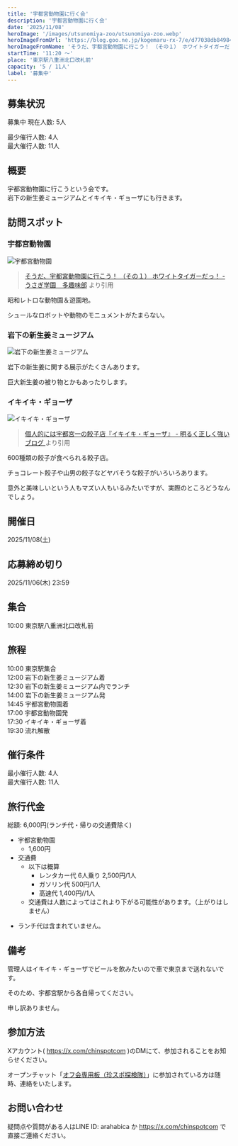 ```yaml
---
title: '宇都宮動物園に行く会'
description: '宇都宮動物園に行く会'
date: '2025/11/08'
heroImage: '/images/utsunomiya-zoo/utsunomiya-zoo.webp'
heroImageFromUrl: 'https://blog.goo.ne.jp/kogemaru-rx-7/e/d77038db84984622cd4a3bd2799d234f'
heroImageFromName: 'そうだ、宇都宮動物園に行こう！ （その１） ホワイトタイガーだっ！ - うさぎ学園　多趣味部'
startTime: '11:20 〜'
place: '東京駅八重洲北口改札前'
capacity: '5 / 11人'
label: '募集中'
---
```


## 募集状況

募集中
現在人数:  5人

最少催行人数: 4人  
最大催行人数: 11人  

## 概要

宇都宮動物園に行こうという会です。  
岩下の新生姜ミュージアムとイキイキ・ギョーザにも行きます。


## 訪問スポット

### 宇都宮動物園

![宇都宮動物園](/images/utsunomiya-zoo/utsunomiya-zoo.webp)

> [そうだ、宇都宮動物園に行こう！ （その１） ホワイトタイガーだっ！ - うさぎ学園　多趣味部](https://blog.goo.ne.jp/kogemaru-rx-7/e/d77038db84984622cd4a3bd2799d234f) より引用

昭和レトロな動物園＆遊園地。

シュールなロボットや動物のモニュメントがたまらない。

### 岩下の新生姜ミュージアム

![岩下の新生姜ミュージアム](/images/utsunomiya-zoo/iwashita.jpg)

岩下の新生姜に関する展示がたくさんあります。

巨大新生姜の被り物とかもあったりします。

### イキイキ・ギョーザ

![イキイキ・ギョーザ](/images/utsunomiya-zoo/ikiiki.webp)

> [個人的には宇都宮一の餃子店『イキイキ・ギョーザ』 - 明るく正しく強いブログ ](https://blog.goo.ne.jp/shiyoudayuuji/e/667b141270cbed31f982bed970b81ca3) より引用

600種類の餃子が食べられる餃子店。

チョコレート餃子や山男の餃子などヤバそうな餃子がいろいろあります。

意外と美味しいという人もマズい人もいるみたいですが、実際のところどうなんでしょう。

## 開催日

2025/11/08(土)

## 応募締め切り

2025/11/06(木) 23:59

## 集合

10:00 東京駅八重洲北口改札前

## 旅程
10:00 東京駅集合  
12:00 岩下の新生姜ミュージアム着  
12:30 岩下の新生姜ミュージアム内でランチ  
14:00 岩下の新生姜ミュージアム発  
14:45 宇都宮動物園着  
17:00 宇都宮動物園発  
17:30 イキイキ・ギョーザ着  
19:30 流れ解散

## 催行条件

最小催行人数: 4人  
最大催行人数: 11人

## 旅行代金

総額: 6,000円(ランチ代・帰りの交通費除く)


- 宇都宮動物園 
  - 1,600円
- 交通費 
  - 以下は概算
    - レンタカー代 6人乗り 2,500円/1人
    - ガソリン代 500円/1人
    - 高速代 1,400円//1人
  * 交通費は人数によってはこれより下がる可能性があります。（上がりはしません）

* ランチ代は含まれていません。

## 備考

管理人はイキイキ・ギョーザでビールを飲みたいので車で東京まで送れないです。

そのため、宇都宮駅から各自帰ってください。

申し訳ありません。

## 参加方法

Xアカウント( https://x.com/chinspotcom )のDMにて、参加されることをお知らせください。

オープンチャット「[オフ会専用板（珍スポ探検隊）](https://line.me/ti/g2/PZfs6bwr4EejequqSQYxW5Xc3zFotxYJqI3S0w)」に参加されている方は随時、連絡をいたします。

## お問い合わせ

疑問点や質問がある人はLINE ID: arahabica か https://x.com/chinspotcom で直接ご連絡ください。

